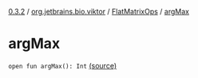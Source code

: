 [0.3.2](../../index.md) / [org.jetbrains.bio.viktor](../index.md) / [FlatMatrixOps](index.md) / [argMax](.)

# argMax

`open fun argMax(): Int` [(source)](https://github.com/JetBrains-Research/viktor/blob/0.3.2/src/main/kotlin/org/jetbrains/bio/viktor/StridedMatrix.kt#L88)